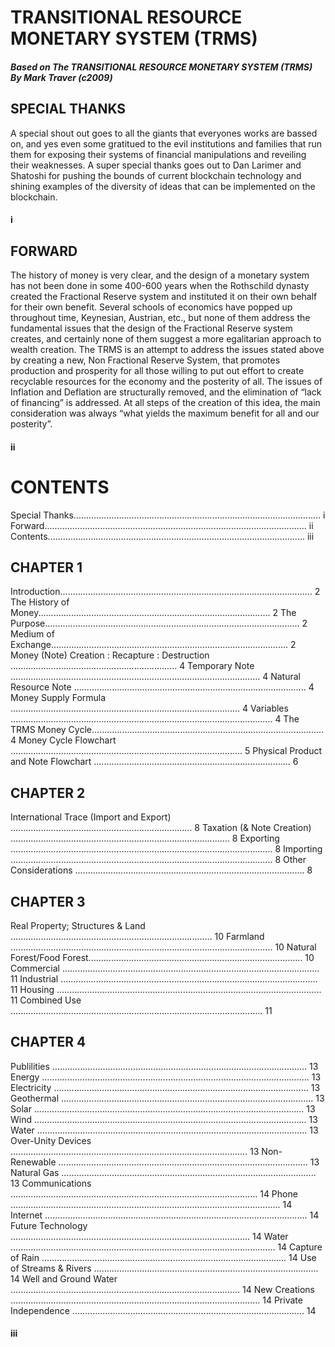# TRANSITIONAL RESOURCE MONETARY SYSTEM (TRMS)

##### Based on The TRANSITIONAL RESOURCE MONETARY SYSTEM (TRMS) By Mark Traver (c2009)

## SPECIAL THANKS

A special shout out goes to all the giants that everyones works are bassed on, and yes even some gratitued to the evil institutions and families that run them for exposing their systems of financial manipulations and reveiling their weaknesses.  A super special thanks goes out to Dan Larimer and Shatoshi for pushing the bounds of current blockchain technology and shining examples of the diversity of ideas that can be implemented on the blockchain.

#### i

## FORWARD

The history of money is very clear, and the design of a monetary system has not been done in some 400-600 years when the Rothschild dynasty created the Fractional Reserve system and instituted it on their own behalf for their own benefit. Several schools of economics have popped up throughout time, Keynesian, Austrian, etc., but none of them address the fundamental issues that the design of the Fractional Reserve system creates, and certainly none of them suggest a more egalitarian approach to wealth creation. The TRMS is an attempt to address the issues stated above by creating a new, Non Fractional Reserve System, that promotes production and prosperity for all those willing to put out effort to create recyclable resources for the economy and the posterity of all. The issues of Inflation and Deflation are structurally removed, and the elimination of “lack of financing” is addressed. At all steps of the creation of this idea, the main consideration was always “what yields the maximum benefit for all and our posterity”.

#### ii

# CONTENTS

 Special Thanks.................................................................................................. i
 Forward........................................................................................................ ii
 Contents...................................................................................................... iii

## CHAPTER 1

 Introduction.................................................................................................... 2
 The History of Money............................................................................................ 2
 The Purpose..................................................................................................... 2
Medium of Exchange.............................................................................................. 2
Money (Note) Creation : Recapture : Destruction …............................................................... 4
Temporary Note …................................................................................................ 4
Natural Resource Note …......................................................................................... 4
Money Supply Formula ........................................................................................... 4
Variables …..................................................................................................... 4
The TRMS Money Cycle............................................................................................ 4
Money Cycle Flowchart …......................................................................................... 5
Physical Product and Note Flowchart …........................................................................... 6

## CHAPTER 2

International Trace (Import and Export) ........................................................................ 8
Taxation (& Note Creation) ….................................................................................... 8
Exporting …..................................................................................................... 8
Importing …..................................................................................................... 8
Other Considerations ........................................................................................... 8

## CHAPTER 3

Real Property; Structures & Land …............................................................................. 10
Farmland …..................................................................................................... 10
Natural Forest/Food Forest..................................................................................... 10
Commercial …................................................................................................... 11
Industrial …................................................................................................... 11
Housing …...................................................................................................... 11
Combined Use …................................................................................................. 11

## CHAPTER 4

Publilities ….................................................................................................. 13
Energy …....................................................................................................... 13
Electricity ….................................................................................................. 13
Geothermal .................................................................................................... 13
Solar …........................................................................................................ 13
Wind …......................................................................................................... 13
Water …........................................................................................................ 13
Over-Unity Devices …........................................................................................... 13
Non-Renewable …................................................................................................ 13
Natural Gas ….................................................................................................. 13
Communications …............................................................................................... 14
Phone …........................................................................................................ 14
Internet …..................................................................................................... 14
Future Technology …............................................................................................ 14
Water ......................................................................................................... 14
Capture of Rain ….............................................................................................. 14
Use of Streams & Rivers …...................................................................................... 14
Well and Ground Water …........................................................................................ 14
New Creations …................................................................................................ 14
Private Independence …......................................................................................... 14

#### iii

 


